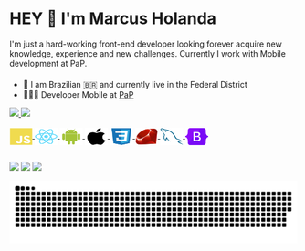 # HEY :wave: I'm Marcus Holanda

I'm just a hard-working front-end developer looking forever acquire new knowledge, experience and new challenges. Currently I work with Mobile development at PaP.

####

- 📍 I am Brazilian 🇧🇷 and currently live in the Federal District 
- 🧑🏻‍💻 Developer Mobile at [PaP](https://www.papmob.com/)

 <div>
  <a href="https://github.com/MarcusHolanda1">
  <img height="180em" src="https://github-readme-stats.vercel.app/api?username=MarcusHolanda1&show_icons=true&theme=midnight-purple&include_all_commits=true&count_private=true"/>
  <img height="180em" src="https://github-readme-stats.vercel.app/api/top-langs/?username=MarcusHolanda1&layout=compact&langs_count=7&theme=midnight-purple"/>
</div>
<div style="display: inline_block"><br>
  <img align="center" alt="Marcus-language" height="30" width="40" src="https://raw.githubusercontent.com/devicons/devicon/master/icons/javascript/javascript-plain.svg">
  <img align="center" alt="Marcus-language" height="30" width="40" src="https://raw.githubusercontent.com/devicons/devicon/master/icons/react/react-original.svg">
  <img align="center" alt="Marcus-language" height="30" width="40" src="https://raw.githubusercontent.com/devicons/devicon/master/icons/android/android-original.svg">
  <img align="center" alt="Marcus-language" height="30" width="40" src="https://raw.githubusercontent.com/devicons/devicon/master/icons/apple/apple-original.svg">
  <img align="center" alt="Marcus-language" height="30" width="40" src="https://raw.githubusercontent.com/devicons/devicon/master/icons/css3/css3-original.svg">
  <img align="center" alt="Marcus-language" height="30" width="40" src="https://raw.githubusercontent.com/devicons/devicon/master/icons/ruby/ruby-original.svg">
  <img align="center" alt="Marcus-language" height="30" width="40" src="https://raw.githubusercontent.com/devicons/devicon/master/icons/mysql/mysql-original.svg">
  <img align="center" alt="Marcus-language" height="30" width="40" src="https://raw.githubusercontent.com/devicons/devicon/master/icons/bootstrap/bootstrap-original.svg">
</div>
  
 ##
  
<div> 
      <a href="https://www.linkedin.com/in/marcus-holanda-878b011b7/" target="_blank"><img src="https://img.shields.io/badge/-LinkedIn-%230077B5?style=for-the-badge&logo=linkedin&logoColor=white" target="_blank"></a> 
  <a href = "mailto:guimaraes.marcusvinicius@gmail.com"><img src="https://img.shields.io/badge/-Gmail-%23333?style=for-the-badge&logo=gmail&logoColor=white" target="_blank"></a>
    <a href="https://instagram.com/marcusholandaa" target="_blank"><img src="https://img.shields.io/badge/-Instagram-%23E4405F?style=for-the-badge&logo=instagram&logoColor=white" target="_blank"></a>
 
 ![Snake animation](https://github.com/MarcusHolanda1/MarcusHolanda1/blob/output/github-contribution-grid-snake.svg)
 
</div>
 
 
